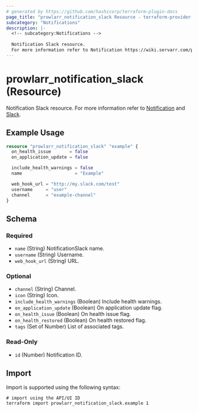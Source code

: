 ```yaml
---
# generated by https://github.com/hashicorp/terraform-plugin-docs
page_title: "prowlarr_notification_slack Resource - terraform-provider-prowlarr"
subcategory: "Notifications"
description: |-
  <!-- subcategory:Notifications -->
  
  Notification Slack resource.
  For more information refer to Notification https://wiki.servarr.com/prowlarr/settings#connect and Slack https://wiki.servarr.com/prowlarr/supported#slack.
---
```


# prowlarr_notification_slack (Resource)

<!-- subcategory:Notifications -->
Notification Slack resource.
For more information refer to [Notification](https://wiki.servarr.com/prowlarr/settings#connect) and [Slack](https://wiki.servarr.com/prowlarr/supported#slack).

## Example Usage

```terraform
resource "prowlarr_notification_slack" "example" {
  on_health_issue       = false
  on_application_update = false

  include_health_warnings = false
  name                    = "Example"

  web_hook_url = "http://my.slack.com/test"
  username     = "user"
  channel      = "example-channel"
}
```

<!-- schema generated by tfplugindocs -->
## Schema

### Required

- `name` (String) NotificationSlack name.
- `username` (String) Username.
- `web_hook_url` (String) URL.

### Optional

- `channel` (String) Channel.
- `icon` (String) Icon.
- `include_health_warnings` (Boolean) Include health warnings.
- `on_application_update` (Boolean) On application update flag.
- `on_health_issue` (Boolean) On health issue flag.
- `on_health_restored` (Boolean) On health restored flag.
- `tags` (Set of Number) List of associated tags.

### Read-Only

- `id` (Number) Notification ID.

## Import

Import is supported using the following syntax:

```shell
# import using the API/UI ID
terraform import prowlarr_notification_slack.example 1
```
